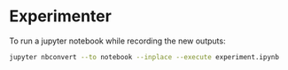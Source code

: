 # Experimenter

To run a jupyter notebook while recording the new outputs:

```sh
jupyter nbconvert --to notebook --inplace --execute experiment.ipynb
```
